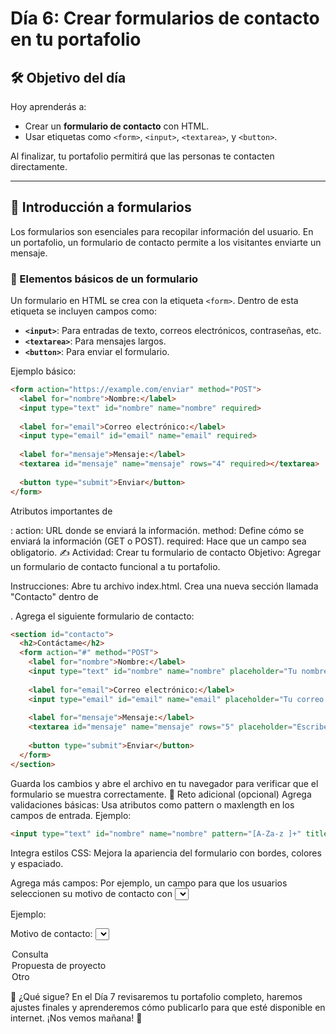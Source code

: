 # Día 6: Crear formularios de contacto en tu portafolio

## 🛠️ Objetivo del día

Hoy aprenderás a:
- Crear un **formulario de contacto** con HTML.
- Usar etiquetas como `<form>`, `<input>`, `<textarea>`, y `<button>`.

Al finalizar, tu portafolio permitirá que las personas te contacten directamente.

---

## 📜 Introducción a formularios

Los formularios son esenciales para recopilar información del usuario. En un portafolio, un formulario de contacto permite a los visitantes enviarte un mensaje.

### 📝 Elementos básicos de un formulario
Un formulario en HTML se crea con la etiqueta `<form>`. Dentro de esta etiqueta se incluyen campos como:
- **`<input>`**: Para entradas de texto, correos electrónicos, contraseñas, etc.
- **`<textarea>`**: Para mensajes largos.
- **`<button>`**: Para enviar el formulario.

Ejemplo básico:
```html
<form action="https://example.com/enviar" method="POST">
  <label for="nombre">Nombre:</label>
  <input type="text" id="nombre" name="nombre" required>
  
  <label for="email">Correo electrónico:</label>
  <input type="email" id="email" name="email" required>
  
  <label for="mensaje">Mensaje:</label>
  <textarea id="mensaje" name="mensaje" rows="4" required></textarea>
  
  <button type="submit">Enviar</button>
</form>
```
Atributos importantes de <form>:
action: URL donde se enviará la información.
method: Define cómo se enviará la información (GET o POST).
required: Hace que un campo sea obligatorio.
✍️ Actividad: Crear tu formulario de contacto
Objetivo:
Agregar un formulario de contacto funcional a tu portafolio.

Instrucciones:
Abre tu archivo index.html.
Crea una nueva sección llamada "Contacto" dentro de <main>.
Agrega el siguiente formulario de contacto:
```html
<section id="contacto">
  <h2>Contáctame</h2>
  <form action="#" method="POST">
    <label for="nombre">Nombre:</label>
    <input type="text" id="nombre" name="nombre" placeholder="Tu nombre" required>
    
    <label for="email">Correo electrónico:</label>
    <input type="email" id="email" name="email" placeholder="Tu correo electrónico" required>
    
    <label for="mensaje">Mensaje:</label>
    <textarea id="mensaje" name="mensaje" rows="5" placeholder="Escribe tu mensaje aquí..." required></textarea>
    
    <button type="submit">Enviar</button>
  </form>
</section>
```
Guarda los cambios y abre el archivo en tu navegador para verificar que el formulario se muestra correctamente.
🌟 Reto adicional (opcional)
Agrega validaciones básicas: Usa atributos como pattern o maxlength en los campos de entrada. Ejemplo:
```html
<input type="text" id="nombre" name="nombre" pattern="[A-Za-z ]+" title="Solo se permiten letras y espacios" required>
```
Integra estilos CSS: Mejora la apariencia del formulario con bordes, colores y espaciado.

Agrega más campos: Por ejemplo, un campo para que los usuarios seleccionen su motivo de contacto con <select>.

Ejemplo:

<label for="motivo">Motivo de contacto:</label>
<select id="motivo" name="motivo">
  <option value="consulta">Consulta</option>
  <option value="proyecto">Propuesta de proyecto</option>
  <option value="otro">Otro</option>
</select>


🌱 ¿Qué sigue?
En el Día 7 revisaremos tu portafolio completo, haremos ajustes finales y aprenderemos cómo publicarlo para que esté disponible en internet. ¡Nos vemos mañana! 🚀
